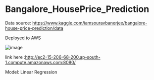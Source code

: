 # Bangalore_HousePrice_Prediction
Data source: https://www.kaggle.com/iamsouravbanerjee/bangalore-house-price-prediction/data

Deployed to AWS

![image](https://user-images.githubusercontent.com/41519944/150014082-3c9878e2-900b-44e9-a984-0c1fc0d253d0.png)

link here :http://ec2-15-206-68-200.ap-south-1.compute.amazonaws.com:8080/
 
Model: Linear Regression
